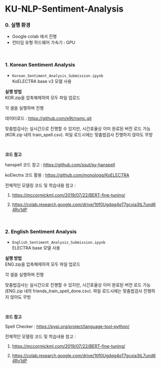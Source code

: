 # KU-NLP-Sentiment-Analysis

### 0. 실행 환경
- Google colab 에서 진행
- 런타임 유형 하드웨어 가속기 : GPU

<br>

### 1. Korean Sentiment Analysis
- `Korean_Sentiment_Analysis_Submission.ipynb`  
KoELECTRA base v3 모델 사용

<b>실행 방법</b>  
KOR.zip을 압축해제하여 모두 파일 업로드

각 셀을 실행하며 진행

데이터로드 : https://github.com/e9t/nsmc.git

맞춤법검사는 실시간으로 진행할 수 있지만, 시간효율상 이미 완료된 버전 로드 가능 (KOR.zip 내의 train_spell.csv). 파일 로드시에는 맞춤법검사 진행하지 않아도 무방

<br>

<b>코드 참고</b>

hanspell 코드 참고 : https://github.com/ssut/py-hanspell

koElectra 코드 활용 : https://github.com/monologg/KoELECTRA

전체적인 모델링 코드 및 학습내용 참고 : 

1) https://mccormickml.com/2019/07/22/BERT-fine-tuning/

2) https://colab.research.google.com/drive/1tIf0Ugdqg4qT7gcxia3tL7und64Rv1dP

<br>

### 2. English Sentiment Analysis
- `English_Sentiment_Analysis_Submission.ipynb`  
ELECTRA base 모델 사용

<b>실행 방법</b>  
ENG.zip을 압축해제하여 모두 파일 업로드

각 셀을 실행하며 진행

맞춤법검사는 실시간으로 진행할 수 있지만, 시간효율상 이미 완료된 버전 로드 가능 (ENG.zip 내의 friends_train_spell_done.csv). 파일 로드시에는 맞춤법검사 진행하지 않아도 무방

<br>

<b>코드 참고</b>

Spell Checker : https://pypi.org/project/language-tool-python/

전체적인 모델링 코드 및 학습내용 참고 : 

1) https://mccormickml.com/2019/07/22/BERT-fine-tuning/

2) https://colab.research.google.com/drive/1tIf0Ugdqg4qT7gcxia3tL7und64Rv1dP
